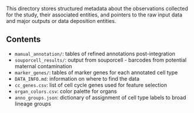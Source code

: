 This directory stores structured metadata about the observations collected for the study, their associated entities, and pointers to the raw input data and major outputs or data deposition entities.

## Contents
* `manual_annotation/`: tables of refined annotations post-integration
* `souporcell_results/`: output from souporcell - barcodes from potential maternal contamination 
* `marker_genes/`: tables of marker genes for each annotated cell type
* `DATA_INFO.md`: information on where to find the data
* `cc_genes.csv`: list of cell cycle genes used for feature selection
* `organ_colors.csv`: color palette for organs
* `anno_groups.json`: dictionary of assignment of cell type labels to broad lineage groups
